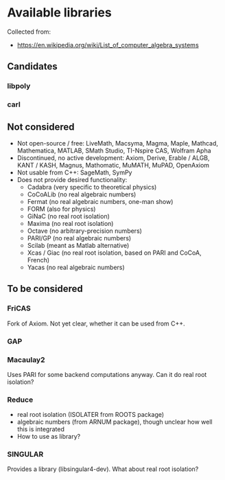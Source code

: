 # Available libraries

Collected from:
- https://en.wikipedia.org/wiki/List_of_computer_algebra_systems

## Candidates
### libpoly
### carl



## Not considered

- Not open-source / free: LiveMath, Macsyma, Magma, Maple, Mathcad, Mathematica, MATLAB, SMath Studio, TI-Nspire CAS, Wolfram Apha
- Discontinued, no active development: Axiom, Derive, Erable / ALGB, KANT / KASH, Magnus, Mathomatic, MuMATH, MuPAD, OpenAxiom
- Not usable from C++: SageMath, SymPy
- Does not provide desired functionality:
  - Cadabra (very specific to theoretical physics)
  - CoCoALib (no real algebraic numbers)
  - Fermat (no real algebraic numbers, one-man show)
  - FORM (also for physics)
  - GiNaC (no real root isolation)
  - Maxima (no real root isolation)
  - Octave (no arbitrary-precision numbers)
  - PARI/GP (no real algebraic numbers)
  - Scilab (meant as Matlab alternative)
  - Xcas / Giac (no real root isolation, based on PARI and CoCoA, French)
  - Yacas (no real algebraic numbers)

## To be considered
### FriCAS
Fork of Axiom. Not yet clear, whether it can be used from C++.

### GAP
### Macaulay2
Uses PARI for some backend computations anyway. Can it do real root isolation?

### Reduce
- real root isolation (ISOLATER from ROOTS package)
- algebraic numbers (from ARNUM package), though unclear how well this is integrated
- How to use as library?

### SINGULAR
Provides a library (libsingular4-dev).
What about real root isolation?
